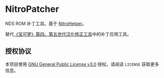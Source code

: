 # NitroPatcher
NDS ROM 补丁工具。基于 [NitroHelper](https://github.com/Xzonn/NitroHelper)。

替代[《宝可梦》第四、第五世代汉化修正工具](https://github.com/Xzonn/PCTRTools)中的补丁应用工具。

## 授权协议
本项目使用 [GNU General Public License v3.0](LICENSE) 授权。请阅读 `LICENSE` 获取更多信息。
